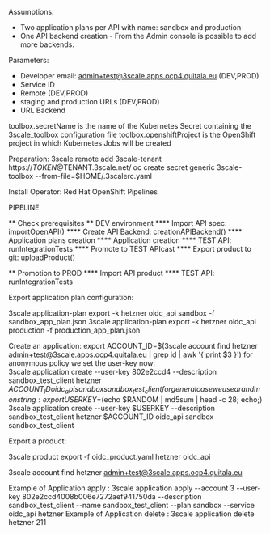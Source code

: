 
Assumptions: 
   - Two application plans per API with name: sandbox and production
   - One API backend creation - From the Admin console is possible to add more backends.

Parameters:
   - Developer email: admin+test@3scale.apps.ocp4.quitala.eu (DEV,PROD)
   - Service ID
   - Remote (DEV,PROD)
   - staging and production URLs (DEV,PROD)
   - URL Backend


toolbox.secretName is the name of the Kubernetes Secret containing the 3scale_toolbox configuration file
toolbox.openshiftProject is the OpenShift project in which Kubernetes Jobs will be created


Preparation:
3scale remote add 3scale-tenant https://$TOKEN@$TENANT.3scale.net/
oc create secret generic 3scale-toolbox --from-file=$HOME/.3scalerc.yaml


Install Operator: Red Hat OpenShift Pipelines

PIPELINE

** Check prerequisites
** DEV environment
**** Import API spec: importOpenAPI() 
**** Create API Backend: creationAPIBackend()
**** Application plans creation 
**** Application creation
**** TEST API: runIntegrationTests
**** Promote to TEST APIcast
**** Export product to git: uploadProduct()

** Promotion to PROD
**** Import API product
**** TEST API: runIntegrationTests

Export application plan configuration:

3scale application-plan export -k hetzner oidc_api sandbox -f sandbox_app_plan.json
3scale application-plan export -k hetzner oidc_api production -f production_app_plan.json

Create an application:
    export ACCOUNT_ID=$(3scale account find hetzner admin+test@3scale.apps.ocp4.quitala.eu |  grep id | awk '{ print $3 }')
 for anonymous policy we set the user-key now:  
    3scale application create --user-key 802e2ccd4 --description sandbox_test_client hetzner $ACCOUNT_ID oidc_api sandbox sandbox_test_client
 for general case we use a randmon string:
    export USERKEY=$(echo $RANDOM | md5sum | head -c 28; echo;)
    3scale application create --user-key $USERKEY --description sandbox_test_client hetzner $ACCOUNT_ID oidc_api sandbox sandbox_test_client


Export a product:

3scale product export -f oidc_product.yaml hetzner oidc_api



3scale account find hetzner admin+test@3scale.apps.ocp4.quitala.eu 




Example of Application apply :
3scale application apply --account 3 --user-key 802e2ccd4008b006e7272aef941750da --description sandbox_test_client --name  sandbox_test_client --plan sandbox --service oidc_api hetzner
Example of Application delete :
3scale application delete hetzner 211
